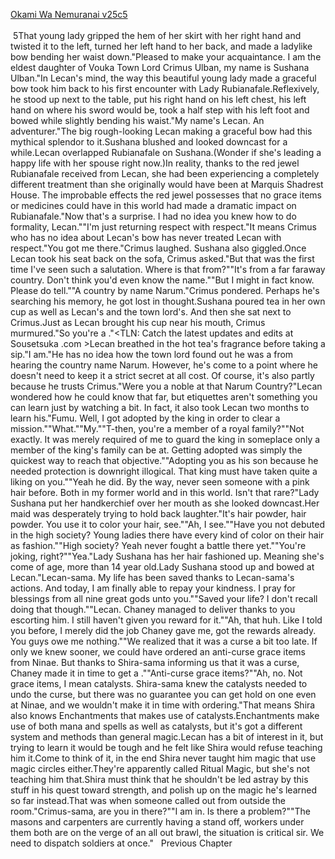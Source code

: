 [Okami Wa Nemuranai v25c5](https://www.sousetsuka.com/2020/08/okami-wa-nemuranai-255.html)
<br/><br/>
 5That young lady gripped the hem of her skirt with her right hand and twisted it to the left, turned her left hand to her back, and made a ladylike bow bending her waist down."Pleased to make your acquaintance. I am the eldest daughter of Vouka Town Lord Crimus Ulban, my name is Sushana Ulban."In Lecan's mind, the way this beautiful young lady made a graceful bow took him back to his first encounter with Lady Rubianafale.Reflexively, he stood up next to the table, put his right hand on his left chest, his left hand on where his sword would be, took a half step with his left foot and bowed while slightly bending his waist."My name's Lecan. An adventurer."The big rough-looking Lecan making a graceful bow had this mythical splendor to it.Sushana blushed and looked downcast for a while.Lecan overlapped Rubianafale on Sushana.(Wonder if she's leading a happy life with her spouse right now.)In reality, thanks to the red jewel Rubianafale received from Lecan, she had been experiencing a completely different treatment than she originally would have been at Marquis Shadrest House. The improbable effects the red jewel possesses that no grace items or medicines could have in this world had made a dramatic impact on Rubianafale."Now that's a surprise. I had no idea you knew how to do formality, Lecan.""I'm just returning respect with respect."It means Crimus who has no idea about Lecan's bow has never treated Lecan with respect."You got me there."Crimus laughed. Sushana also giggled.Once Lecan took his seat back on the sofa, Crimus asked."But that was the first time I've seen such a salutation. Where is that from?""It's from a far faraway country. Don't think you'd even know the name.""But I might in fact know. Please do tell.""A country by name Narum."Crimus pondered. Perhaps he's searching his memory, he got lost in thought.Sushana poured tea in her own cup as well as Lecan's and the town lord's. And then she sat next to Crimus.Just as Lecan brought his cup near his mouth, Crimus murmured."So you're a <Descender>."<TLN: Catch the latest updates and edits at Sousetsuka .com >Lecan breathed in the hot tea's fragrance before taking a sip."I am."He has no idea how the town lord found out he was a <Descender> from hearing the country name Narum. However, he's come to a point where he doesn't need to keep it a strict secret at all cost. Of course, it's also partly because he trusts Crimus."Were you a noble at that Narum Country?"Lecan wondered how he could know that far, but etiquettes aren't something you can learn just by watching a bit. In fact, it also took Lecan two months to learn his."Fumu. Well, I got adopted by the king in order to clear a mission.""What.""My.""T-then, you're a member of a royal family?""Not exactly. It was merely required of me to guard the king in someplace only a member of the king's family can be at. Getting adopted was simply the quickest way to reach that objective.""Adopting you as his son because he needed protection is downright illogical. That king must have taken quite a liking on you.""Yeah he did. By the way, never seen someone with a pink hair before. Both in my former world and in this world. Isn't that rare?"Lady Sushana put her handkerchief over her mouth as she looked downcast.Her maid was desperately trying to hold back laughter."It's hair powder, hair powder. You use it to color your hair, see.""Ah, I see.""Have you not debuted in the high society? Young ladies there have every kind of color on their hair as fashion.""High society? Yeah never fought a battle there yet.""You're joking, right?""Yea."Lady Sushana has her hair fashioned up. Meaning she's come of age, more than 14 year old.Lady Sushana stood up and bowed at Lecan."Lecan-sama. My life has been saved thanks to Lecan-sama's actions. And today, I am finally able to repay your kindness. I pray for blessings from all nine great gods unto you.""Saved your life? I don't recall doing that though.""Lecan. Chaney managed to deliver <God Cure> thanks to you escorting him. I still haven't given you reward for it.""Ah, that huh. Like I told you before, I merely did the job Chaney gave me, got the rewards already. You guys owe me nothing.""We realized that it was a curse a bit too late. If only we knew sooner, we could have ordered an anti-curse grace items from Ninae. But thanks to Shira-sama informing us that it was a curse, Chaney made it in time to get a <God Cure>.""Anti-curse grace items?""Ah, no. Not grace items, I mean catalysts. Shira-sama knew the catalysts needed to undo the curse, but there was no guarantee you can get hold on one even at Ninae, and we wouldn't make it in time with ordering."That means Shira also knows Enchantments that makes use of catalysts.Enchantments make use of both mana and spells as well as catalysts, but it's got a different system and methods than general magic.Lecan has a bit of interest in it, but trying to learn it would be tough and he felt like Shira would refuse teaching him it.Come to think of it, in the end Shira never taught him magic that use magic circles either.They're apparently called Ritual Magic, but she's not teaching him that.Shira must think that he shouldn't be led astray by this stuff in his quest toward strength, and polish up on the magic he's learned so far instead.That was when someone called out from outside the room."Crimus-sama, are you in there?""I am in. Is there a problem?""The masons and carpenters are currently having a stand off, workers under them both are on the verge of an all out brawl, the situation is critical sir. We need to dispatch soldiers at once."   Previous Chapter <br/>
